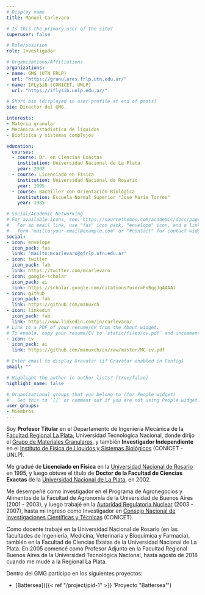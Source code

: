 ```yaml
---
# Display name
title: Manuel Carlevaro

# Is this the primary user of the site?
superuser: false

# Role/position
role: Investigador

# Organizations/Affiliations
organizations:
- name: GMG (UTN FRLP)
  url: "https://granulares.frlp.utn.edu.ar/"
- name: IFLySiB (CONICET, UNLP)
  url: "https://iflysib.unlp.edu.ar/"

# Short bio (displayed in user profile at end of posts)
bio: Director del GMG.

interests:
- Materia granular
- Mecánica estadística de líquidos
- Biofísica y sistemas complejos

education:
  courses:
  - course: Dr. en Ciencias Exactas
    institution: Universidad Nacional de La Plata
    year: 2002
  - course: Licenciado en Física
    institution: Universidad Nacional de Rosario
    year: 1995
  - course: Bachiller con Orientación Biológica
    institution: Escuela Normal Superior "José María Torres"
    year: 1985

# Social/Academic Networking
# For available icons, see: https://sourcethemes.com/academic/docs/page-builder/#icons
#   For an email link, use "fas" icon pack, "envelope" icon, and a link in the
#   form "mailto:your-email@example.com" or "#contact" for contact widget.
social:
- icon: envelope
  icon_pack: fas
  link: 'mailto:mcarlevaro@gfrlp.utn.edu.ar'
- icon: twitter
  icon_pack: fab
  link: https://twitter.com/mcarlevaro
- icon: google-scholar
  icon_pack: ai
  link: https://scholar.google.com/citations?user=FoBqqJgAAAAJ
- icon: github
  icon_pack: fab
  link: https://github.com/manuxch
- icon: linkedin
  icon_pack: fab
  link: https://www.linkedin.com/in/carlevaro/
# Link to a PDF of your resume/CV from the About widget.
# To enable, copy your resume/CV to `static/files/cv.pdf` and uncomment the lines below.
- icon: cv
  icon_pack: ai
  link: https://github.com/manuxch/cv/raw/master/MC-cv.pdf

# Enter email to display Gravatar (if Gravatar enabled in Config)
email: ""

# Highlight the author in author lists? (true/false)
highlight_name: false

# Organizational groups that you belong to (for People widget)
#   Set this to `[]` or comment out if you are not using People widget.
user_groups:
- Miembros
---
```


Soy **Profesor Titular** en el Departamento de Ingeniería Mecánica de la [Facultad Regional 
La Plata](https://www.frlp.utn.edu.ar/), Universidad Tecnológica Nacional, donde dirijo el 
[Grupo de Materiales Granulares](http://granulares.frlp.utn.edu.ar/), 
y también **Investigador Independiente** en el [Instituto de Física de Líquidos y Sistemas 
Biológicos](https://iflysib.unlp.edu.ar/) (CONICET - UNLP).

Me gradué de **Licenciado en Física** en la [Universidad Nacional de Rosario](https://unr.edu.ar/)
en 1995, y luego obtuve el título de **Doctor de la Facultad de Ciencias Exactas** de la 
[Universidad Nacional de La Plata](https://unlp.edu.ar/), en 2002.

Me desempeñé como investigador en el Programa de Agronegocios y Alimentos de la Facultad de 
Agronomía de la Universidad de Buenos Aires (2001 - 2003), y luego trabajé en la 
[Autoridad Regulatoria Nuclear](https://www.argentina.gob.ar/arn) (2003 - 2007), hasta mi 
ingreso como Investigador en [Consejo Nacional de Investigaciones Científicas y 
Técnicas](https://www.conicet.gov.ar/) (CONICET).

Como docente trabajé en la Universidad Nacional de Rosario (en las facultades de Ingeniería,
Medicina, Veterinaria y Bioquímica y Farmacia), también en la Facultad de Ciencias Exatas de la
Universidad Nacional de La Plata. En 2005 comencé como Profesor Adjunto en la Facultad Regional
Buenos Aires de la Universidad Tecnológica Nacional, hasta agosto de 2018 cuando me mudé a
la Regional La Plata.


Dentro del GMG participo en los siguientes proyectos:
<!-- COMMENT OUT: - {{< staticref "en/project/pid-1/" "newtab" >}} Battersea {{< /staticref >}} -->
- [Battersea]({{< ref "/project/pid-1" >}} 'Proyecto "Battersea"')

<!-- COMMENT: El link a proyectos u otras páginas dentro del sitio se debe escribir en
minúsculas, sin utilizar guiones bajos -->
